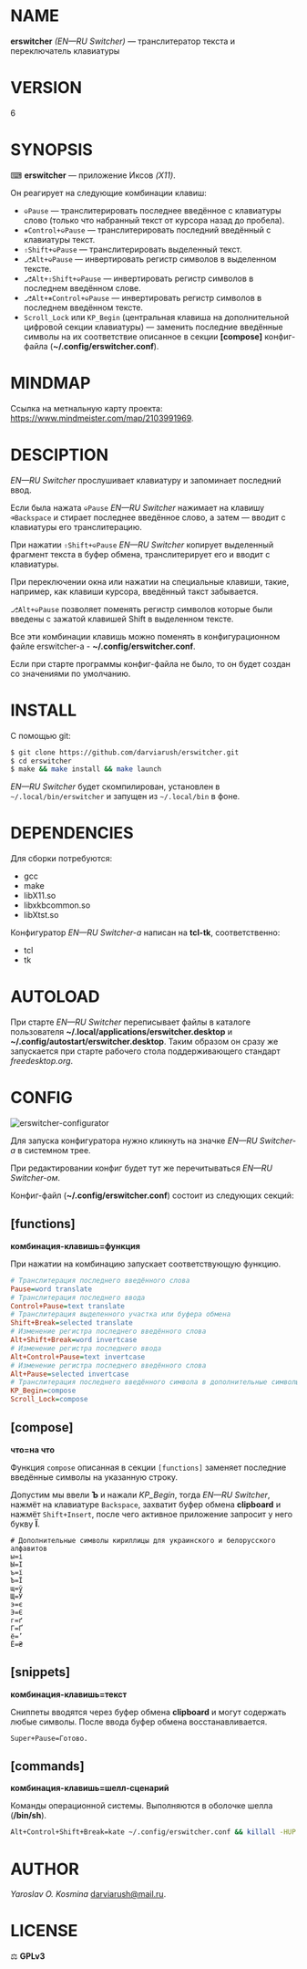 # NAME

**erswitcher** _(EN—RU Switcher)_ — транслитератор текста и переключатель клавиатуры

# VERSION

6

# SYNOPSIS

⌨ **erswitcher** — приложение Иксов _(X11)_.

Он реагирует на следующие комбинации клавиш:

* `⎉Pause` — транслитерировать последнее введённое с клавиатуры слово (только что набранный текст от курсора назад до пробела).
* `⎈Control+⎉Pause` — транслитерировать последний введённый с клавиатуры текст.
* `⇧Shift+⎉Pause` — транслитерировать выделенный текст.
* `⎇Alt+⎉Pause` — инвертировать регистр символов в выделенном тексте.
* `⎇Alt+⇧Shift+⎉Pause` — инвертировать регистр символов в последнем введённом слове.
* `⎇Alt+⎈Control+⎉Pause` — инвертировать регистр символов в последнем введённом тексте.
* `Scroll_Lock` или `KP_Begin` (центральная клавиша на дополнительной цифровой секции клавиатуры) — заменить последние введённые символы на их соответствие описанное в секции **[compose]** конфиг-файла (**~/.config/erswitcher.conf**).

# MINDMAP

Ссылка на метнальную карту проекта: https://www.mindmeister.com/map/2103991969.

# DESCIPTION

_EN—RU Switcher_ прослушивает клавиатуру и запоминает последний ввод.

Если была нажата `⎉Pause` _EN—RU Switcher_ нажимает на клавишу `⌫Backspace` и стирает последнее введённое слово, а затем — вводит с клавиатуры его транслитерацию.

При нажатии `⇧Shift+⎉Pause` _EN—RU Switcher_ копирует выделенный фрагмент текста в буфер обмена, транслитерирует его и вводит с клавиатуры.

При переключении окна или нажатии на специальные клавиши, такие, например, как клавиши курсора, введённый такст забывается.

`⎇Alt+⎉Pause` позволяет поменять регистр символов которые были введены с зажатой клавишей Shift в выделенном тексте.

Все эти комбинации клавишь можно поменять в конфигурационном файле erswitcher-а - **~/.config/erswitcher.conf**.

Если при старте программы конфиг-файла не было, то он будет создан со значениями по умолчанию.

# INSTALL

С помощью git:

```sh
$ git clone https://github.com/darviarush/erswitcher.git
$ cd erswitcher
$ make && make install && make launch
```

_EN—RU Switcher_ будет скомпилирован, установлен в `~/.local/bin/erswitcher` и запущен из `~/.local/bin` в фоне.

# DEPENDENCIES

Для сборки потребуются:

* gcc
* make
* libX11.so
* libxkbcommon.so
* libXtst.so

Конфигуратор _EN—RU Switcher-а_ написан на **tcl-tk**, соответственно:

* tcl
* tk

# AUTOLOAD

При старте _EN—RU Switcher_ переписывает файлы в каталоге пользователя **~/.local/applications/erswitcher.desktop** и **~/.config/autostart/erswitcher.desktop**. Таким образом он сразу же запускается при старте рабочего стола поддерживающего стандарт _freedesktop.org_.

# CONFIG

![erswitcher-configurator](screenshots/erswitcher-configurator.png)

Для запуска конфигуратора нужно кликнуть на значке _EN—RU Switcher-а_ в системном трее.

При редактировании конфиг будет тут же перечитываться _EN—RU Switcher-ом_.

Конфиг-файл (**~/.config/erswitcher.conf**) состоит из следующих секций:

## [functions]

**комбинация-клавишь=функция**

При нажатии на комбинацию запускает соответствующую функцию.

```ini
# Транслитерация последнего введённого слова
Pause=word translate
# Транслитерация последнего ввода
Control+Pause=text translate
# Транслитерация выделенного участка или буфера обмена
Shift+Break=selected translate
# Изменение регистра последнего введённого слова
Alt+Shift+Break=word invertcase
# Изменение регистра последнего ввода
Alt+Control+Pause=text invertcase
# Изменение регистра последнего введённого слова
Alt+Pause=selected invertcase
# Транслитерация последнего введённого символа в дополнительные символы
KP_Begin=compose
Scroll_Lock=compose
```

## [compose]

**что=на что**

Функция `compose` описанная в секции `[functions]` заменяет последние введённые символы на указанную строку.

Допустим мы ввели **Ъ** и нажали *KP_Begin*, тогда _EN—RU Switcher_, нажмёт на клавиатуре `Backspace`, захватит буфер обмена __clipboard__ и нажмёт `Shift+Insert`, после чего активное приложение запросит у него букву **Ї**.

```
# Дополнительные символы кириллицы для украинского и белорусского алфавитов
ы=і
Ы=І
ъ=ї
Ъ=Ї
щ=ў
Щ=Ў
э=є
Э=Є
г=ґ
Г=Ґ
ё=’
Ё=₴
```

## [snippets]

**комбинация-клавишь=текст**

Сниппеты вводятся через буфер обмена __clipboard__ и могут содержать любые символы. После ввода буфер обмена восстанавливается.

```
Super+Pause=Готово.
```

## [commands]

**комбинация-клавишь=шелл-сценарий**

Команды операционной системы. Выполняются в оболочке шелла (**/bin/sh**).

```sh
Alt+Control+Shift+Break=kate ~/.config/erswitcher.conf && killall -HUP erswitcher
```


# AUTHOR

_Yaroslav O. Kosmina_ <darviarush@mail.ru>.

# LICENSE

⚖ **GPLv3**
